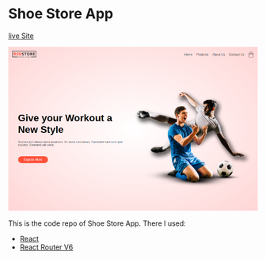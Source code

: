 # Shoe Store App
 
[live Site](http://a-shoe-store-app.netlify.app/)

![Shoe Store App](/public/shoestore.png)

This is the code repo of Shoe Store App. There I used:
  * [React](https://reactjs.org)
  * [React Router V6](https://reactrouter.com)
